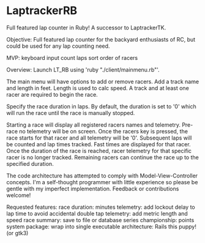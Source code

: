 # LaptrackerRB
Full featured lap counter in Ruby!
    A successor to LaptrackerTK.

Objective:
Full featured lap counter for the backyard enthusiasts of RC, but could be used for any lap counting need.

MVP:
keyboard input
count laps
sort order of racers

Overview:
Launch LT_RB using 'ruby "./client/mainmenu.rb"'.

The main menu will have options to add or remove racers.
Add a track name and length in feet. Length is used to calc speed.
A track and at least one racer are required to begin the race. 

Specify the race duration in laps. By default, the duration is set to '0' which will run the race until the race is manually stopped.

Starting a race will display all registered racers names and telemetry. Pre-race no telemetry will be on screen. Once the racers key is pressed, the race starts for that racer and all telemetry will be '0'. Subsequent laps will be counted and lap times tracked. Fast times are displayed for that racer. Once the duration of the race is reached, racer telemetry for that specific racer is no longer tracked. Remaining racers can continue the race up to the specified duration.

The code architecture has attempted to comply with Model-View-Controller concepts. I'm a self-thought programmer with little experience so please be gentle with my imperfect implementation. Feedback or contributions welcome!

Requested features:
    race duration: minutes
    telemetry: add lockout delay to lap time to avoid accidental double tap
    telemetry: add metric length and speed
    race summary: save to file or database
    series championship: points system
    package: wrap into single executable
    architecture: Rails this puppy! (or gtk3)
